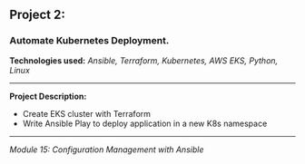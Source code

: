 ## Project 2:
### Automate Kubernetes Deployment.

**Technologies used:**
*Ansible, Terraform, Kubernetes, AWS EKS, Python, Linux*

---

**Project Description:**
- Create EKS cluster with Terraform
- Write Ansible Play to deploy application in a new K8s namespace
---
*Module 15: Configuration Management with Ansible*
